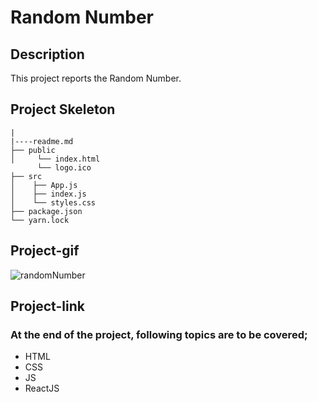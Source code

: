 # Random Number
## Description
This project reports the Random Number.
## Project Skeleton
```
|
|----readme.md          
├── public
│     └── index.html
      └── logo.ico
├── src
│    ├── App.js
│    ├── index.js
│    └── styles.css
├── package.json
└── yarn.lock
```
## Project-gif
![randomNumber](https://github.com/axel-ac/random-number/assets/102467587/e3659307-dff5-45df-8e0c-872ea5b60605)
## Project-link

### At the end of the project, following topics are to be covered;
- HTML
- CSS
- JS
- ReactJS
